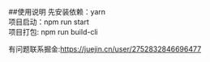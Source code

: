 ##使用说明
先安装依赖：yarn  
项目启动：npm run start  
项目打包: npm run build-cli 
   
有问题联系掘金:https://juejin.cn/user/2752832846696477  